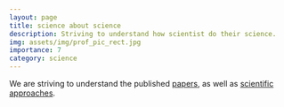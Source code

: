 ```yaml
---
layout: page
title: science about science
description: Striving to understand how scientist do their science.
img: assets/img/prof_pic_rect.jpg
importance: 7
category: science
---
```


We are striving to understand the published [papers](https://doi.org/10.32942/X2D324), as well as [scientific approaches](https://doi.org/10.1186/s12915-024-02101-x).
